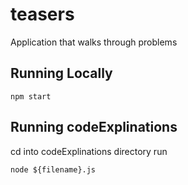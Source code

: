 # teasers

Application that walks through problems

## Running Locally
```npm start```

## Running codeExplinations
cd into codeExplinations directory
run 

`node ${filename}.js`